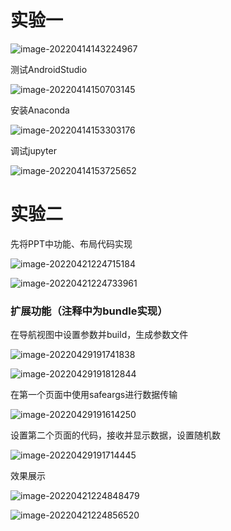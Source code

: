 # 实验一

![image-20220414143224967](README.assets/image-20220414143224967.png)

测试AndroidStudio

![image-20220414150703145](README.assets/image-20220414150703145.png)

安装Anaconda

![image-20220414153303176](README.assets/image-20220414153303176.png)

调试jupyter

![image-20220414153725652](README.assets/image-20220414153725652.png)

# 实验二

先将PPT中功能、布局代码实现

![image-20220421224715184](README.assets/image-20220421224715184.png)

![image-20220421224733961](README.assets/image-20220421224733961.png)

### 扩展功能（注释中为bundle实现）

在导航视图中设置参数并build，生成参数文件

![image-20220429191741838](README.assets/image-20220429191741838.png)

![image-20220429191812844](README.assets/image-20220429191812844.png)

在第一个页面中使用safeargs进行数据传输

![image-20220429191614250](README.assets/image-20220429191614250.png)

设置第二个页面的代码，接收并显示数据，设置随机数

![image-20220429191714445](README.assets/image-20220429191714445.png)

效果展示

![image-20220421224848479](README.assets/image-20220421224848479.png)

![image-20220421224856520](README.assets/image-20220421224856520.png)
